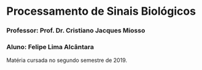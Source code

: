 # Processamento de Sinais Biológicos
### Professor: Prof. Dr. Cristiano Jacques Miosso
### Aluno: Felipe Lima Alcântara
Matéria cursada no segundo semestre de 2019.
